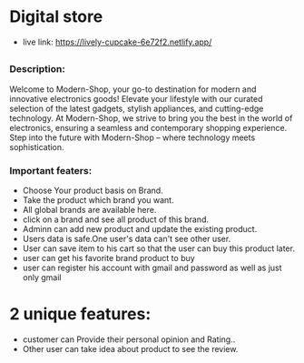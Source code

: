 # Digital store
* live link: https://lively-cupcake-6e72f2.netlify.app/
##
### Description:
Welcome to Modern-Shop, your go-to destination for modern and innovative electronics goods! Elevate your lifestyle with our curated selection of the latest gadgets, stylish appliances, and cutting-edge technology. At Modern-Shop, we strive to bring you the best in the world of electronics, ensuring a seamless and contemporary shopping experience. Step into the future with Modern-Shop – where technology meets sophistication.

###  Important featers:

- Choose Your product basis on Brand.
- Take the product which brand you want.
- All global brands are available here.
- click on a brand and see all product of this brand.
- Adminn can add new product and update the existing product.
- Users data is safe.One user's data can't see other user.
- User can save item to his cart so that the user can buy this product later.
- user can get his favorite brand product to buy
- user can register his account with gmail and password as well as just only gmail

# 2 unique features:

- customer can Provide their personal opinion and Rating..
- Other user can take idea about product to see the review.

